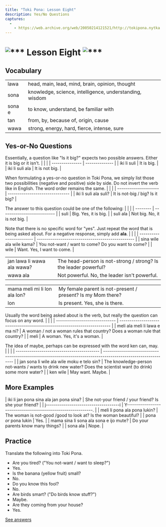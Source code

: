 ```yaml
---
title: "Toki Pona: Lesson Eight"
description: Yes/No Questions
captures:
  -
    - https://web.archive.org/web/20050214121521/http://tokipona.nytka.org:80/about/lesson/tp8.html
---
```


# <img alt="***" /> Lesson Eight <img alt="***" />

## Vocabulary
|        |                                                         |
| ------ | ------------------------------------------------------- |
| lawa   | head, main, lead, mind, brain, opinion, thought         |
| sona   | knowledge, science, intelligence, understanding, wisdom |
| sona e | to know, understand, be familiar with                   |
| tan    | from, by, because of, origin, cause                     |
| wawa   | strong, energy, hard, fierce, intense, sure             |

## Yes-or-No Questions

Essentially, a question like "Is it big?" expects two possible answers. Either it is big or it isn't.
|                 |                |
| --------------- | -------------- |
| iki li suli     | It is big.     |
| iki li suli ala | It is not big. |

When formulating a yes-or-no question in Toki Pona, we simply list those two possibilities (negative and positive) side by side. Do not invert the verb like in English. The word order remains the same.
|                       |                                 |
| --------------------- | ------------------------------- |
| iki li suli ala suli? | It is not-big / big? Is it big? |

The answer to this question could be one of the following:
|          |                             |
| -------- | --------------------------- |
| suli     | Big. Yes, it is big.        |
| suli ala | Not big. No, it is not big. |

Note that there is no specific word for "yes". Just repeat the word that is being asked about. For a negative response, simply add **ala**.
|                          |                                                   |
| ------------------------ | ------------------------------------------------- |
| sina wile ala wile kama? | You not-want / want to come? Do you want to come? |
| wile                     | Want. Yes, I want to come.                        |

|                            |                                                                 |
| -------------------------- | --------------------------------------------------------------- |
| jan lawa li wawa ala wawa? | The head-person is not-strong / strong? Is the leader powerful? |
| wawa ala                   | Not powerful. No, the leader isn't powerful.                    |

|                              |                                                             |
| ---------------------------- | ----------------------------------------------------------- |
| mama meli mi li lon ala lon? | My female parent is not-present / present? Is my Mom there? |
| lon                          | Is present. Yes, she is there.                              |

Usually the word being asked about is the verb, but really the question can focus on any word.
|                                |                                                                           |
| ------------------------------ | ------------------------------------------------------------------------- |
| meli ala meli li lawa e ma ni? | A woman / not a woman rules that country? Does a woman rule that country? |
| meli                           | A woman. Yes, it's a woman.                                               |

The idea of maybe, perhaps can be expressed with the word ken can, may.
|                                            |                                                                                                                |
| ------------------------------------------ | -------------------------------------------------------------------------------------------------------------- |
| jan sona li wile ala wile moku e telo sin? | The knowledge-person not-wants / wants to drink new water? Does the scientist want (to drink) some more water? |
| ken wile                                   | May want. Maybe.                                                                                               |


## More Examples

| iki li jan pona sina ala jan pona sina? | She not-your friend / your friend? Is she your friend?          |
| j-------------------------------------i | Y-------------------------------------------------------------. |
| meli li pona ala pona lukin?            | The woman is not-good /good to look at? Is the woman beautiful? |
| pona _or_ pona lukin                      | Yes.                                                            |
| mama sina li sona ala sona e ijo mute?  | Do your parents know many things?                               |
| sona ala                                | Nope.                                                           |

 

## Practice

Translate the following into Toki Pona.

- Are you tired? ("You not-want / want to sleep?") 
- Yes. 
- Is the banana (yellow fruit) small? 
- No. 
- Do you know this fool? 
- No. 
- Are birds smart? ("Do birds know stuff?") 
- Maybe. 
- Are they coming from your house? 
- Yes. 

[See answers](ans8)